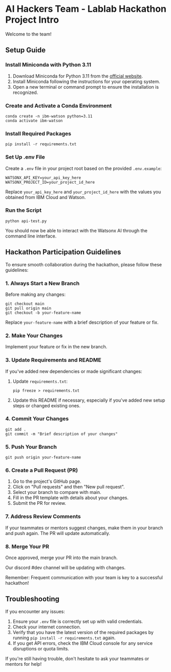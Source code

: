 # AI Hackers Team - Lablab Hackathon Project Intro

Welcome to the team!

## Setup Guide

### Install Miniconda with Python 3.11

1. Download Miniconda for Python 3.11 from the [official website](https://docs.conda.io/en/latest/miniconda.html).
2. Install Miniconda following the instructions for your operating system.
3. Open a new terminal or command prompt to ensure the installation is recognized.

### Create and Activate a Conda Environment

```
conda create -n ibm-watson python=3.11
conda activate ibm-watson
```

### Install Required Packages

```
pip install -r requirements.txt
```

### Set Up .env File

Create a `.env` file in your project root based on the provided `.env.example`:

```
WATSONX_API_KEY=your_api_key_here
WATSONX_PROJECT_ID=your_project_id_here
```

Replace `your_api_key_here` and `your_project_id_here` with the values you obtained from IBM Cloud and Watson.

### Run the Script

```
python api-test.py
```

You should now be able to interact with the Watsonx AI through the command line interface.

## Hackathon Participation Guidelines

To ensure smooth collaboration during the hackathon, please follow these guidelines:

### 1. Always Start a New Branch

Before making any changes:

```
git checkout main
git pull origin main
git checkout -b your-feature-name
```

Replace `your-feature-name` with a brief description of your feature or fix.

### 2. Make Your Changes

Implement your feature or fix in the new branch.

### 3. Update Requirements and README

If you've added new dependencies or made significant changes:

1. Update `requirements.txt`:
   ```
   pip freeze > requirements.txt
   ```

2. Update this README if necessary, especially if you've added new setup steps or changed existing ones.

### 4. Commit Your Changes

```
git add .
git commit -m "Brief description of your changes"
```

### 5. Push Your Branch

```
git push origin your-feature-name
```

### 6. Create a Pull Request (PR)

1. Go to the project's GitHub page.
2. Click on "Pull requests" and then "New pull request".
3. Select your branch to compare with main.
4. Fill in the PR template with details about your changes.
5. Submit the PR for review.

### 7. Address Review Comments

If your teammates or mentors suggest changes, make them in your branch and push again. The PR will update automatically.

### 8. Merge Your PR

Once approved, merge your PR into the main branch.

Our discord #dev channel will be updating with changes. 

Remember: Frequent communication with your team is key to a successful hackathon!

## Troubleshooting

If you encounter any issues:

1. Ensure your `.env` file is correctly set up with valid credentials.
2. Check your internet connection.
3. Verify that you have the latest version of the required packages by running `pip install -r requirements.txt` again.
4. If you get API errors, check the IBM Cloud console for any service disruptions or quota limits.

If you're still having trouble, don't hesitate to ask your teammates or mentors for help!
